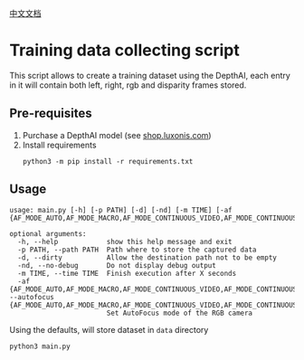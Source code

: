 [中文文档](README.zh-CN.md)

# Training data collecting script

This script allows to create a training dataset using the DepthAI, each entry in it will contain
both left, right, rgb and disparity frames stored.

## Pre-requisites

1. Purchase a DepthAI model (see [shop.luxonis.com](https://shop.luxonis.com/))
2. Install requirements
   ```
   python3 -m pip install -r requirements.txt
   ```

## Usage

```
usage: main.py [-h] [-p PATH] [-d] [-nd] [-m TIME] [-af {AF_MODE_AUTO,AF_MODE_MACRO,AF_MODE_CONTINUOUS_VIDEO,AF_MODE_CONTINUOUS_PICTURE,AF_MODE_EDOF}]

optional arguments:
  -h, --help            show this help message and exit
  -p PATH, --path PATH  Path where to store the captured data
  -d, --dirty           Allow the destination path not to be empty
  -nd, --no-debug       Do not display debug output
  -m TIME, --time TIME  Finish execution after X seconds
  -af {AF_MODE_AUTO,AF_MODE_MACRO,AF_MODE_CONTINUOUS_VIDEO,AF_MODE_CONTINUOUS_PICTURE,AF_MODE_EDOF}, --autofocus {AF_MODE_AUTO,AF_MODE_MACRO,AF_MODE_CONTINUOUS_VIDEO,AF_MODE_CONTINUOUS_PICTURE,AF_MODE_EDOF}
                        Set AutoFocus mode of the RGB camera

```

Using the defaults, will store dataset in `data` directory

```
python3 main.py
```
